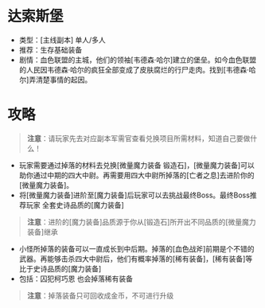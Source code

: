 # 达索斯堡
* 类型：[主线副本] 单人/多人
* 推荐：生存基础装备
* 剧情：血色联盟的主城，他们的领袖[韦德森·哈尔]建立的堡垒。如今血色联盟的人民因韦德森·哈尔的疯狂全部变成了皮肤腐烂的行尸走肉。找到[韦德森·哈尔]弄清楚事情的起因。
# 攻略
>**注意**：请玩家先去对应副本军需官查看兑换项目所需材料，知道自己要做什么！
* 玩家需要通过掉落的材料去兑换[微量魔力装备 锻造石]，[微量魔力装备]可以助你通过中期的四大中尉。再需要用四大中尉所掉落的[亡者之息]去进阶你的[微量魔力装备]。
* 将[微量魔力装备]进阶至[魔力装备]后玩家可以去挑战最终Boss。最终Boss推荐玩家 全套史诗品质的[魔力装备]
>**注意**：进阶的[魔力装备]品质源于你从[锻造石]所开出不同品质的[微量魔力装备]继承
* 小怪所掉落的装备可以一直成长到中后期。掉落的[血色战斧]前期是个不错的武器。再能够击杀四大中尉后，他们有概率掉落的[稀有装备]，[稀有装备]等比于史诗品质的[魔力装备]
* 包括：囚犯柯巧恩 也会掉落稀有装备
>**注意**：掉落装备只可回收成金币，不可进行升级
